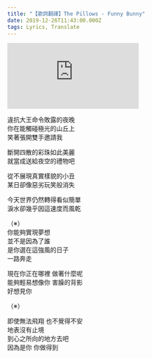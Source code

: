 ```yaml
---
title: "【歌詞翻譯】The Pillows - Funny Bunny"
date: 2019-12-26T11:43:00.000Z
tags: Lyrics, Translate
---
```


<iframe title="The Pillows - Funny Bunny" src="https://www.youtube.com/embed/f92VWkYl8CI" frameborder="0" allow="accelerometer; autoplay; clipboard-write; encrypted-media; gyroscope; picture-in-picture" allowfullscreen></iframe>

違抗大王命令敗露的夜晚
<br>你在能觸碰極光的山丘上
<br>笑著張開雙手邀請我

斷開四散的彩珠如此美麗
<br>就當成送給夜空的禮物吧

從不展現真實樣貌的小丑
<br>某日卻像惡劣玩笑般消失

今天世界仍然轉得看似簡單
<br>淚水卻幾乎因這速度而風乾

（※）
<br>你能夠實現夢想
<br>並不是因為了誰
<br>是你選在這強風的日子
<br>一路奔走

現在你正在哪裡 做著什麼呢
<br>能夠輕易想像你 害臊的背影
<br>好想見你

（※）

即使無法飛翔 也不覺得不安
<br>地表沒有止境
<br>到心之所向的地方去吧
<br>因為是你 你做得到
